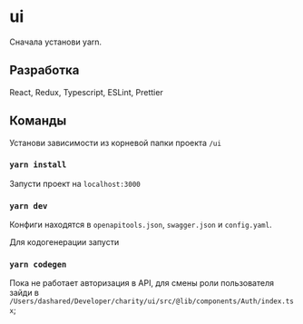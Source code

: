 # ui

Сначала установи yarn.

## Разработка

React, Redux, Typescript, ESLint, Prettier

## Команды

Установи зависимости из корневой папки проекта `/ui`

### `yarn install`

Запусти проект на `localhost:3000`

### `yarn dev`

Конфиги находятся в `openapitools.json`, `swagger.json` и `config.yaml`.

Для кодогенерации запусти

### `yarn codegen`

Пока не работает авторизация в API, для смены роли пользователя зайди в `/Users/dashared/Developer/charity/ui/src/@lib/components/Auth/index.tsx`;

